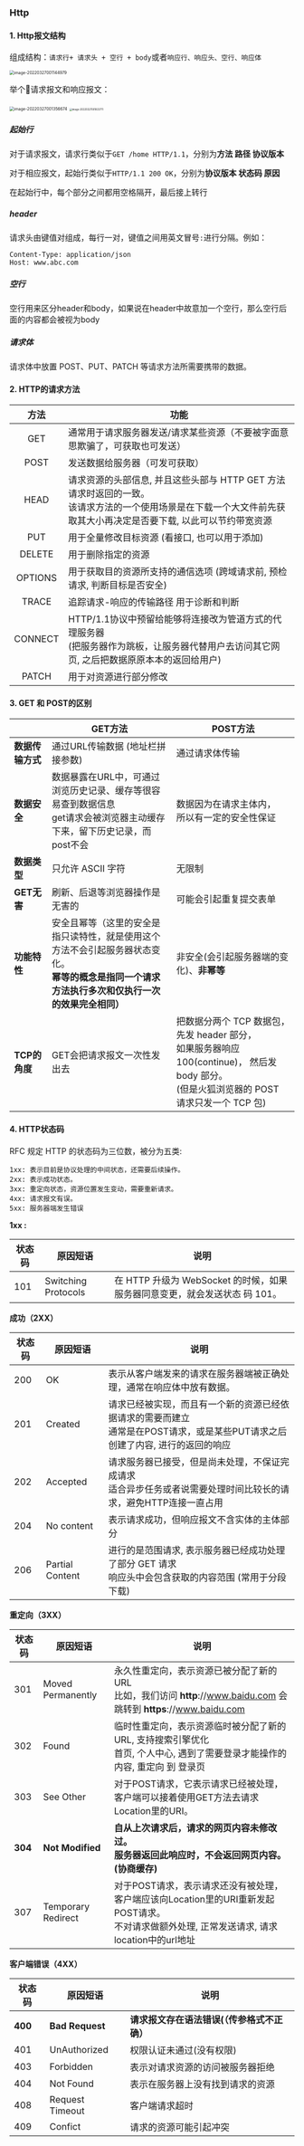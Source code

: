 ### Http

#### 1. Http报文结构

组成结构：`请求行+ 请求头 + 空行 + body`或者`响应⾏、响应头、空⾏、响应体`

<img src="/Users/Mr.Meow/Library/Application Support/typora-user-images/image-20220327001144979.png" alt="image-20220327001144979" style="zoom:50%;" />

举个🌰请求报文和响应报文：

<img src="/Users/Mr.Meow/Library/Application Support/typora-user-images/image-20220327001356674.png" alt="image-20220327001356674" style="zoom:50%;" />

<img src="/Users/Mr.Meow/Library/Application Support/typora-user-images/image-20220327001833711.png" alt="image-20220327001833711" style="zoom:30%;" />

##### 起始行

对于请求报文，请求行类似于`GET /home HTTP/1.1`，分别为**方法 路径 协议版本**

对于相应报文，起始行类似于`HTTP/1.1 200 OK`，分别为**协议版本 状态码 原因**

在起始行中，每个部分之间都用空格隔开，最后接上转行

##### header

请求头由键值对组成，每⾏⼀对，键值之间⽤英⽂冒号`:`进行分隔。例如：

```
Content-Type: application/json
Host: www.abc.com
```

##### 空行

空行用来区分header和body，如果说在header中故意加一个空行，那么空行后面的内容都会被视为body

##### 请求体

请求体中放置 POST、PUT、PATCH 等请求方法所需要携带的数据。

#### 2. HTTP的请求方法

|  方法   | 功能                                                         |
| :-----: | ------------------------------------------------------------ |
|   GET   | 通常⽤于请求服务器发送/请求某些资源（不要被字面意思欺骗了，可获取也可发送） |
|  POST   | 发送数据给服务器（可发可获取）                               |
|  HEAD   | 请求资源的头部信息, 并且这些头部与 HTTP GET ⽅法请求时返回的⼀致。<br />该请求⽅法的⼀个使⽤场景是在下载⼀个⼤⽂件前先获取其⼤⼩再决定是否要下载, 以此可以节约带宽资源 |
|   PUT   | ⽤于全量修改⽬标资源 (看接口, 也可以用于添加)                |
| DELETE  | ⽤于删除指定的资源                                           |
| OPTIONS | ⽤于获取⽬的资源所⽀持的通信选项 (跨域请求前, 预检请求, 判断目标是否安全) |
|  TRACE  | 追踪请求-响应的传输路径 用于诊断和判断                       |
| CONNECT | HTTP/1.1协议中预留给能够将连接改为管道⽅式的代理服务器<br />(把服务器作为跳板，让服务器代替用户去访问其它网页, 之后把数据原原本本的返回给用户) |
|  PATCH  | ⽤于对资源进⾏部分修改                                       |

#### 3. GET 和 POST的区别

|                  | GET方法                                                      | POST方法                                                     |
| ---------------- | ------------------------------------------------------------ | ------------------------------------------------------------ |
| **数据传输⽅式** | 通过URL传输数据 (地址栏拼接参数)                             | 通过请求体传输                                               |
| **数据安全**     | 数据暴露在URL中，可通过浏览历史记录、缓存等很容易查到数据信息 <br />get请求会被浏览器主动缓存下来，留下历史记录，而post不会 | 数据因为在请求主体内，<br />所以有⼀定的安全性保证           |
| **数据类型**     | 只允许 ASCII 字符                                            | ⽆限制                                                       |
| **GET⽆害**      | 刷新、后退等浏览器操作是⽆害的                               | 可能会引起重复提交表单                                       |
| **功能特性**     | 安全且幂等（这⾥的安全是指只读特性，就是使⽤这个⽅法不会引起服务器状态变化。<br />**幂等的概念是指同⼀个请求⽅法执⾏多次和仅执⾏⼀次的效果完全相同）** | ⾮安全(会引起服务器端的变化)、**⾮幂等**                     |
| **TCP的角度**    | GET会把请求报文一次性发出去                                  | 把数据分两个 TCP 数据包，先发 header 部分，<br />如果服务器响应 100(continue)， 然后发 body 部分。<br />(但是火狐浏览器的 POST 请求只发一个 TCP 包) |

#### 4. HTTP状态码

RFC 规定 HTTP 的状态码为三位数，被分为五类: 

```
1xx: 表示目前是协议处理的中间状态，还需要后续操作。 
2xx: 表示成功状态。 
3xx: 重定向状态，资源位置发生变动，需要重新请求。 
4xx: 请求报文有误。 
5xx: 服务器端发生错误
```

**1xx :**

| 状态码 | 原因短语            | 说明                                                         |
| ------ | ------------------- | ------------------------------------------------------------ |
| 101    | Switching Protocols | 在 HTTP 升级为 WebSocket 的时候，如果服务器同意变更，就会发送状态 码 101。 |

**成功（2XX）**

| 状态码 | 原因短语        | 说明                                                         |
| ------ | --------------- | ------------------------------------------------------------ |
| 200    | OK              | 表示从客户端发来的请求在服务器端被正确处理，通常在响应体中放有数据。 |
| 201    | Created         | 请求已经被实现，⽽且有⼀个新的资源已经依据请求的需要⽽建⽴<br />通常是在POST请求，或是某些PUT请求之后创建了内容, 进行的返回的响应 |
| 202    | Accepted        | 请求服务器已接受，但是尚未处理，不保证完成请求<br />适合异步任务或者说需要处理时间比较长的请求，避免HTTP连接一直占用 |
| 204    | No content      | 表示请求成功，但响应报⽂不含实体的主体部分                   |
| 206    | Partial Content | 进⾏的是范围请求, 表示服务器已经成功处理了部分 GET 请求<br />响应头中会包含获取的内容范围 (常用于分段下载) |

**重定向（3XX）**

| 状态码  | 原因短语           | 说明                                                         |
| ------- | ------------------ | ------------------------------------------------------------ |
| 301     | Moved Permanently  | 永久性重定向，表示资源已被分配了新的 URL<br />比如，我们访问 **http**://www.baidu.com 会跳转到 **https**://www.baidu.com |
| 302     | Found              | 临时性重定向，表示资源临时被分配了新的 URL, 支持搜索引擎优化<br />首页, 个人中心, 遇到了需要登录才能操作的内容, 重定向 到 登录页 |
| 303     | See Other          | 对于POST请求，它表示请求已经被处理，客户端可以接着使用GET方法去请求Location里的URI。 |
| **304** | **Not Modified**   | **自从上次请求后，请求的网页内容未修改过。<br />服务器返回此响应时，不会返回网页内容。(协商缓存)** |
| 307     | Temporary Redirect | 对于POST请求，表示请求还没有被处理，客户端应该向Location里的URI重新发起POST请求。<br />不对请求做额外处理, 正常发送请求, 请求location中的url地址 |

**客户端错误（4XX）**

| 状态码  | 原因短语        | 说明                                        |
| ------- | --------------- | ------------------------------------------- |
| **400** | **Bad Request** | **请求报⽂存在语法错误(（传参格式不正确）** |
| 401     | UnAuthorized    | 权限认证未通过(没有权限)                    |
| 403     | Forbidden       | 表示对请求资源的访问被服务器拒绝            |
| 404     | Not Found       | 表示在服务器上没有找到请求的资源            |
| 408     | Request Timeout | 客户端请求超时                              |
| 409     | Confict         | 请求的资源可能引起冲突                      |

